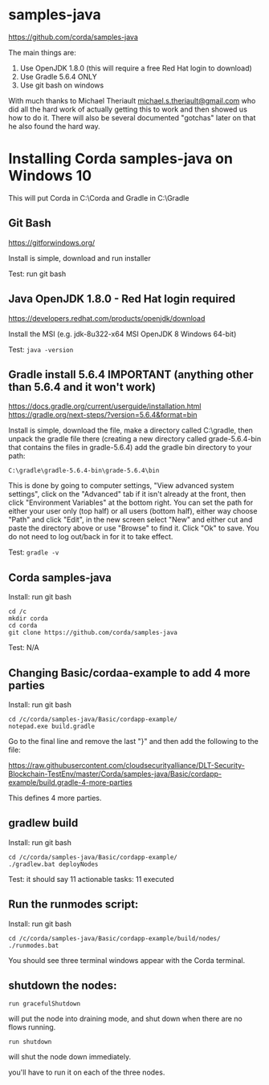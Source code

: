 # samples-java

https://github.com/corda/samples-java

The main things are:

1. Use OpenJDK 1.8.0 (this will require a free Red Hat login to download)
2. Use Gradle 5.6.4 ONLY
3. Use git bash on windows

With much thanks to Michael Theriault <michael.s.theriault@gmail.com> who did all the hard work of actually getting this to work and then showed us how to do it. There will also be several documented "gotchas" later on that he also found the hard way.

# Installing Corda samples-java on Windows 10

This will put Corda in C:\Corda and Gradle in C:\Gradle

## Git Bash
https://gitforwindows.org/

Install is simple, download and run installer

Test: run git bash

## Java OpenJDK 1.8.0 - Red Hat login required

https://developers.redhat.com/products/openjdk/download

Install the MSI (e.g. jdk-8u322-x64 MSI OpenJDK 8 Windows 64-bit)

Test: ```java -version```

## Gradle install 5.6.4 IMPORTANT (anything other than 5.6.4 and it won't work)

https://docs.gradle.org/current/userguide/installation.html
https://gradle.org/next-steps/?version=5.6.4&format=bin

Install is simple, download the file, make a directory called C:\gradle\, then unpack the gradle file there (creating a new directory called grade-5.6.4-bin that contains the files in gradle-5.6.4) add the gradle bin directory to your path:

```
C:\gradle\gradle-5.6.4-bin\grade-5.6.4\bin
```

This is done by going to computer settings, "View advanced system settings", click on the "Advanced" tab if it isn't already at the front, then click "Environment Variables" at the bottom right. You can set the path for either your user only (top half) or all users (bottom half), either way choose "Path" and click "Edit", in the new screen select "New" and either cut and paste the directory above or use "Browse" to find it. Click "Ok" to save. You do not need to log out/back in for it to take effect.

Test: ```gradle -v```


## Corda samples-java

Install:
run git bash

```
cd /c
mkdir corda
cd corda
git clone https://github.com/corda/samples-java
```
Test: N/A

## Changing Basic/cordaa-example to add 4 more parties

Install:
run git bash
```
cd /c/corda/samples-java/Basic/cordapp-example/
notepad.exe build.gradle
```

Go to the final line and remove the last "}" and then add the following to the file:

https://raw.githubusercontent.com/cloudsecurityalliance/DLT-Security-Blockchain-TestEnv/master/Corda/samples-java/Basic/cordapp-example/build.gradle-4-more-parties

This defines 4 more parties.

## gradlew build

Install:
run git bash  

```
cd /c/corda/samples-java/Basic/cordapp-example/  
./gradlew.bat deployNodes
```

Test: it should say 11 actionable tasks: 11 executed

## Run the runmodes script:

Install:
run git bash

```
cd /c/corda/samples-java/Basic/cordapp-example/build/nodes/
./runmodes.bat
```

You should see three terminal windows appear with the Corda terminal.


## shutdown the nodes:
```
run gracefulShutdown
```
will put the node into draining mode, and shut down when there are no flows running.

```
run shutdown
```
will shut the node down immediately.

you'll have to run it on each of the three nodes.
